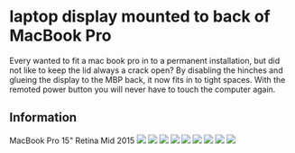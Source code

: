 # laptop display mounted to back of MacBook Pro

Every wanted to fit a mac book pro in to a permanent installation, but did not like to keep the lid always a crack open?
By disabling the hinches and glueing the display to the MBP back, it now fits in to tight spaces.
With the remoted power button you will never have to touch the computer again.

## Information
MacBook Pro 15" Retina Mid 2015 
![](https://github.com/antimodular/mbp-hacking/blob/master/2018-03-18%2014.51.10.jpg)
![](https://github.com/antimodular/mbp-hacking/blob/master/2018-03-18%2014.51.18.jpg)
![](https://github.com/antimodular/mbp-hacking/blob/master/2018-03-18%2014.51.39.jpg)
![](https://github.com/antimodular/mbp-hacking/blob/master/2018-03-18%2014.51.59.jpg)
![](https://github.com/antimodular/mbp-hacking/blob/master/2018-03-18%2014.52.04.jpg)
![](https://github.com/antimodular/mbp-hacking/blob/master/2018-03-18%2014.52.07.jpg)
![](https://github.com/antimodular/mbp-hacking/blob/master/2018-03-18%2014.53.14.jpg)
![](https://github.com/antimodular/mbp-hacking/blob/master/2018-03-18%2014.54.34.jpg)
![](https://github.com/antimodular/mbp-hacking/blob/master/2018-03-18%2014.56.31.jpg)

